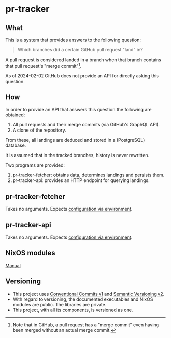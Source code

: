 # pr-tracker

## What

This is a system that provides answers to the following question:

> Which branches did a certain GitHub pull request "land" in?

A pull request is considered landed in a branch when that branch contains that pull request's "merge commit"[^1].

As of 2024-02-02 GitHub does not provide an API for directly asking this question.

## How

In order to provide an API that answers this question the following are obtained:

1. All pull requests and their merge commits (via GitHub's GraphQL API).
2. A clone of the repository.

From these, all landings are deduced and stored in a (PostgreSQL) database.

It is assumed that in the tracked branches, history is never rewritten. 

Two programs are provided:

1. pr-tracker-fetcher: obtains data, determines landings and persists them.
2. pr-tracker-api: provides an HTTP endpoint for querying landings.

## pr-tracker-fetcher

Takes no arguments.
Expects [configuration via environment](https://molybdenumsoftware.github.io/pr-tracker/programs/pr_tracker_fetcher_config/struct.Environment.html).

## pr-tracker-api

Takes no arguments.
Expects [configuration via environment](https://molybdenumsoftware.github.io/pr-tracker/programs/pr_tracker_api_config/struct.Environment.html).

## NixOS modules

[Manual](https://molybdenumsoftware.github.io/pr-tracker/nixos-modules)

## Versioning

- This project uses [Conventional Commits v1](https://www.conventionalcommits.org/en/v1.0.0/) and [Semantic Versioning v2](https://semver.org/spec/v2.0.0.html).
- With regard to versioning, the documented executables and NixOS modules are public.
  The libraries are private.
- This project, with all its components, is versioned as one.

[^1]: Note that in GitHub, a pull request has a "merge commit" even having been merged without an actual merge commit.
